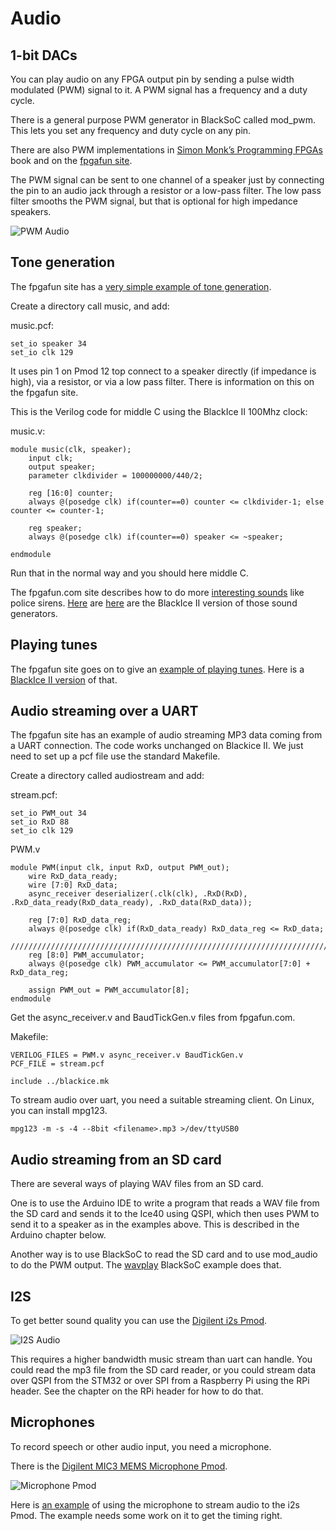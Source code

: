 # Audio

## 1-bit DACs

You can play audio on any FPGA output pin by sending a pulse width modulated (PWM) signal to it. A PWM signal has a frequency and a duty cycle.

There is a general purpose PWM generator in BlackSoC called mod_pwm. This lets you set any frequency and duty cycle on any pin.

There are also PWM implementations in [Simon Monk’s Programming FPGAs][] book and on the [fpgafun site][].

The PWM signal can be sent to one channel of a speaker just by connecting the pin to an audio jack through a resistor or a low-pass filter. The low pass filter smooths the PWM signal, but that is optional for high impedance speakers.

![PWM Audio][img1]

[Simon Monk’s Programming FPGAs]:		https://github.com/lawrie/prog_fpgas/tree/master/blackice/ch07_pwm/src
[fpgafun site]:							https://www.fpga4fun.com/PWM_DAC.html
[img1]:									./PWMAudio.jpg "PWM Audio"

## Tone generation

The fpgafun site has a [very simple example of tone generation][].

[very simple example of tone generation]:	https://www.fpga4fun.com/MusicBox1.html

Create a directory call music, and add:

music.pcf:

	set_io speaker 34
	set_io clk 129

It uses pin 1 on Pmod 12 top connect to a speaker directly (if impedance is high), via a resistor, or via a low pass filter. There is information on this on the fpgafun site.

This is the Verilog code for middle C using the BlackIce II 100Mhz clock:

music.v:

	module music(clk, speaker);
		input clk;
		output speaker;
		parameter clkdivider = 100000000/440/2;

		reg [16:0] counter;
		always @(posedge clk) if(counter==0) counter <= clkdivider-1; else counter <= counter-1;

		reg speaker;
		always @(posedge clk) if(counter==0) speaker <= ~speaker;

	endmodule


Run that in the normal way and you should here middle C.

The fpgafun.com site describes how to do more [interesting sounds][] like police sirens. [Here][here1] are [here][here2] are the BlackIce II version of those sound generators.

[interesting sounds]:					https://www.fpga4fun.com/MusicBox2.html
[here1]:								https://github.com/lawrie/verilog_examples/tree/master/fpgafun/music2
[here2]:								https://github.com/lawrie/verilog_examples/tree/master/fpgafun/music2a

## Playing tunes

The fpgafun site goes on to give an [example of playing tunes][]. Here is a [BlackIce II version][] of that.

[example of playing tunes]:				https://www.fpga4fun.com/MusicBox4.html
[BlackIce II version]:					https://github.com/lawrie/verilog_examples/tree/master/fpgafun/music4

## Audio streaming over a UART

The fpgafun site has an example of audio streaming MP3 data coming from a UART connection.  The code works unchanged on Blackice II. We just need to set up a pcf file use the standard Makefile.

Create a directory called audiostream and add:

stream.pcf:

	set_io PWM_out 34
	set_io RxD 88
	set_io clk 129

PWM.v

	module PWM(input clk, input RxD, output PWM_out);
		wire RxD_data_ready;
		wire [7:0] RxD_data;
		async_receiver deserializer(.clk(clk), .RxD(RxD), .RxD_data_ready(RxD_data_ready), .RxD_data(RxD_data)); 

		reg [7:0] RxD_data_reg;
		always @(posedge clk) if(RxD_data_ready) RxD_data_reg <= RxD_data;
		////////////////////////////////////////////////////////////////////////////
		reg [8:0] PWM_accumulator;
		always @(posedge clk) PWM_accumulator <= PWM_accumulator[7:0] + RxD_data_reg;

		assign PWM_out = PWM_accumulator[8];
	endmodule

Get the async_receiver.v and BaudTickGen.v files from fpgafun.com.

Makefile:

	VERILOG_FILES = PWM.v async_receiver.v BaudTickGen.v
	PCF_FILE = stream.pcf

	include ../blackice.mk

To stream audio over uart, you need a suitable streaming client. On Linux, you can install mpg123.

	mpg123 -m -s -4 --8bit <filename>.mp3 >/dev/ttyUSB0

## Audio streaming from an SD card

There are several ways of playing WAV files from an SD card.

One is to use the Arduino IDE to write a program that reads a WAV file from the SD card and sends it to the Ice40 using QSPI, which then uses PWM to send it to a speaker as in the examples above. This is described in the Arduino chapter below.

Another way is to use BlackSoC to read the SD card and to use mod_audio to do the PWM output. The [wavplay][] BlackSoC example does that.

[wavplay]:								https://github.com/lawrie/icotools/blob/master/icosoc/examples/wavplay

## I2S

To get better sound quality you can use the [Digilent i2s Pmod][].

![I2S Audio][img2]

This requires a higher bandwidth music stream than uart can handle. You could read the mp3 file from the SD card reader, or you could stream data over QSPI from the STM32 or over SPI from a Raspberry Pi using the RPi header. See the chapter on the RPi header for how to do that.

[Digilent i2s Pmod]:					https://store.digilentinc.com/pmod-i2s-stereo-audio-output/
[img2]:									./I2SAudio.jpg "I2S Audio"

## Microphones

To record speech or other audio input, you need a microphone.

There is the [Digilent MIC3 MEMS Microphone Pmod][].

![Microphone Pmod][img3]

Here is [an example][] of using the microphone to stream audio to the i2s Pmod. The example needs some work on it to get the timing right.

[Digilent MIC3 MEMS Microphone Pmod]:	https://store.digilentinc.com/pmod-mic3-mems-microphone-with-adjustable-gain/
[img3]:									./Microphone.jpg "Microphone Pmod"
[an example]:							https://github.com/lawrie/verilog_examples/tree/master/fpgafun/microphone